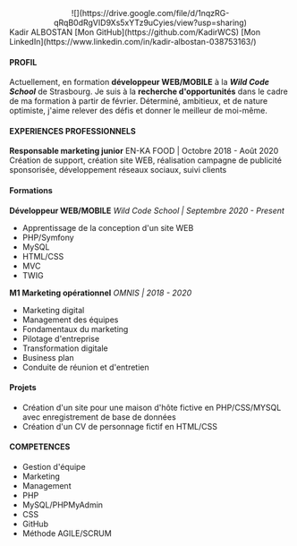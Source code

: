 <center>
![](https://drive.google.com/file/d/1nqzRG-qRqB0dRgVID9Xs5xYTz9uCyies/view?usp=sharing)
</center>
Kadir ALBOSTAN
[Mon GitHub](https://github.com/KadirWCS)
[Mon LinkedIn](https://www.linkedin.com/in/kadir-albostan-038753163/)

#### PROFIL
Actuellement, en formation **développeur WEB/MOBILE** à la **_Wild Code School_** de Strasbourg. Je suis à la **recherche d'opportunités** dans le cadre de ma formation à partir de février. Déterminé, ambitieux, et de nature optimiste, j'aime relever des défis et donner le meilleur de moi-même.

#### EXPERIENCES PROFESSIONNELS
**Responsable marketing junior**
EN-KA FOOD | Octobre 2018 - Août 2020
Création de support, création site WEB, réalisation campagne de publicité sponsorisée, développement réseaux sociaux, suivi clients

#### Formations
**Développeur WEB/MOBILE**
_Wild Code School | Septembre 2020 - Present_
- Apprentissage de la conception d'un site WEB
- PHP/Symfony
- MySQL 
- HTML/CSS
- MVC
- TWIG 

**M1 Marketing opérationnel**
_OMNIS | 2018 - 2020_
- Marketing digital
- Management des équipes
- Fondamentaux du marketing
- Pilotage d'entreprise
- Transformation digitale
- Business plan
- Conduite de réunion et d'entretien 

#### Projets
- Création d'un site pour une maison d'hôte fictive en PHP/CSS/MYSQL avec enregistrement de base de données
- Création d'un CV de personnage fictif en HTML/CSS

#### COMPETENCES

- Gestion d'équipe 
- Marketing
- Management
- PHP
- MySQL/PHPMyAdmin
- CSS
- GitHub 
- Méthode AGILE/SCRUM
